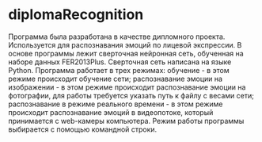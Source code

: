 # diplomaRecognition
Программа была разработана в качестве дипломного проекта. Используется для распознавания эмоций по лицевой экспрессии. В основе программы лежит сверточная нейронная сеть, обученная на наборе данных FER2013Plus. Сверточная сеть написана на языке Python. Программа работает в трех режимах: обучение - в этом режиме происходит обучение сети; распознавание эмоции на изображении - в этом режиме происходит распознавание эмоции на фотографии, для работы требуется указать путь к файлу с весами сети; распознавание в режиме реального времени - в этом режиме происходит распознавание эмоций в видеопотоке, который принимается с web-камеры компьютера. Режим работы программы выбирается с помощью командной строки.  

